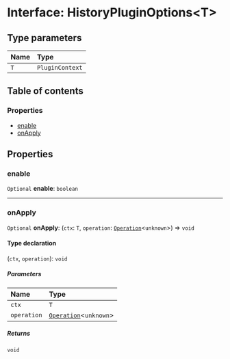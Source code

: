 # Interface: HistoryPluginOptions\<T>

## Type parameters

| Name | Type |
| :------ | :------ |
| `T` | `PluginContext` |

## Table of contents

### Properties

* [enable](/auto-docs/history/interfaces/HistoryPluginOptions.md#enable)
* [onApply](/auto-docs/history/interfaces/HistoryPluginOptions.md#onapply)

## Properties

### enable

`Optional` **enable**: `boolean`

***

### onApply

`Optional` **onApply**: (`ctx`: `T`, `operation`: [`Operation`](/auto-docs/history/interfaces/Operation.md)<`unknown`>) => `void`

#### Type declaration

(`ctx`, `operation`): `void`

##### Parameters

| Name | Type |
| :------ | :------ |
| `ctx` | `T` |
| `operation` | [`Operation`](/auto-docs/history/interfaces/Operation.md)<`unknown`> |

##### Returns

`void`

